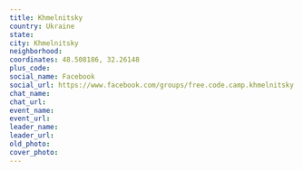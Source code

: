 ```yaml
---
title: Khmelnitsky
country: Ukraine
state: 
city: Khmelnitsky
neighborhood: 
coordinates: 48.508186, 32.26148
plus_code:
social_name: Facebook
social_url: https://www.facebook.com/groups/free.code.camp.khmelnitsky
chat_name:
chat_url:
event_name:
event_url:
leader_name:
leader_url:
old_photo: 
cover_photo:
---
```

